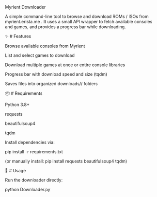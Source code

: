 Myrient Downloader

A simple command-line tool to browse and download ROMs / ISOs from myrient.erista.me
.
It uses a small API wrapper to fetch available consoles and games, and provides a progress bar while downloading.

✨ # Features

Browse available consoles from Myrient

List and select games to download

Download multiple games at once or entire console libraries

Progress bar with download speed and size (tqdm)

Saves files into organized downloads/<console>/ folders

📦 # Requirements

Python 3.8+

requests

beautifulsoup4

tqdm

Install dependencies via:

pip install -r requirements.txt


(or manually install: pip install requests beautifulsoup4 tqdm)

🚀 # Usage

Run the downloader directly:

python Downloader.py

